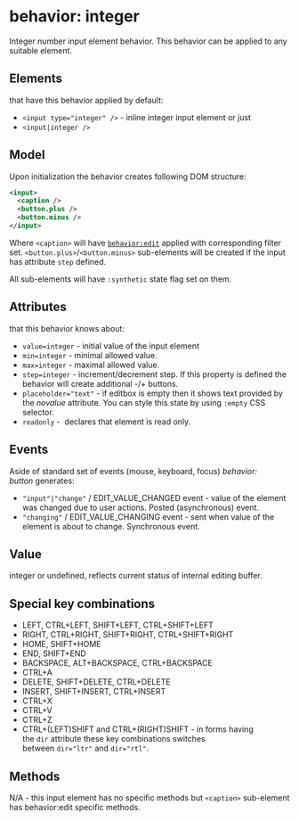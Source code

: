 # behavior: integer

Integer number input element behavior. This behavior can be applied to any suitable element.

## Elements

that have this behavior applied by default:

* `<input type="integer" />` - inline integer input element or just
* `<input|integer />`

## Model

Upon initialization the behavior creates following DOM structure:

```XML
<input>
  <caption /> 
  <button.plus />
  <button.minus />
</input>
```

Where `<caption>` will have [`behavior:edit`](behavior-edit.md) applied with corresponding filter set. `<button.plus>`/`<button.minus>` sub-elements will be created if the input has attribute `step` defined.

All sub-elements will have `:synthetic` state flag set on them.

## Attributes

that this behavior knows about:

* `value=integer` \- initial value of the input element
* `min=integer` \- minimal allowed value.
* `max=integer` \- maximal allowed value.
* `step=integer` \- increment/decrement step. If this property is defined the behavior will create additional -/+ buttons.
* `placeholder="text"` \- if editbox is empty then it shows text provided by the *novalue* attribute. You can style this state by using `:empty` CSS selector.
* `readonly` \-  declares that element is read only.

## Events

Aside of standard set of events (mouse, keyboard, focus) *behavior: button* generates:

* `"input"|"change"` / EDIT_VALUE_CHANGED event - value of the element was changed due to user actions. Posted (asynchronous) event.
* `"changing"` / EDIT_VALUE_CHANGING event - sent when value of the element is about to change. Synchronous event.

## Value

integer or undefined, reflects current status of internal editing buffer.

## Special key combinations

* LEFT, CTRL+LEFT, SHIFT+LEFT, CTRL+SHIFT+LEFT
* RIGHT, CTRL+RIGHT, SHIFT+RIGHT, CTRL+SHIFT+RIGHT
* HOME, SHIFT+HOME
* END, SHIFT+END
* BACKSPACE, ALT+BACKSPACE, CTRL+BACKSPACE
* CTRL+A
* DELETE, SHIFT+DELETE, CTRL+DELETE
* INSERT, SHIFT+INSERT, CTRL+INSERT
* CTRL+X
* CTRL+V
* CTRL+Z
* CTRL+(LEFT)SHIFT and CTRL+(RIGHT)SHIFT - in forms having the `dir` attribute these key combinations switches between `dir="ltr"` and `dir="rtl"`.

## Methods

N/A - this input element has no specific methods but `<caption>` sub-element has behavior:edit specific methods.